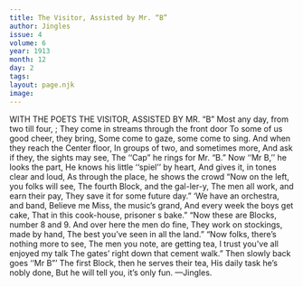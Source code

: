 ```yaml
---
title: The Visitor, Assisted by Mr. “B”
author: Jingles
issue: 4
volume: 6
year: 1913
month: 12
day: 2
tags:
layout: page.njk
image:
---
```

WITH THE POETS   THE VISITOR, ASSISTED BY MR. “B”   Most any day, from two till four, ; They come in streams through the front door To some of us good cheer, they bring, Some come to gaze, some come to sing. And when they reach the Center floor, In groups of two, and sometimes more, And ask if they, the sights may see, The ‘‘Cap” he rings for Mr. “B.” Now ‘‘Mr B,’’ he looks the part, He knows his little ‘‘spiel’’ by heart, And gives it, in tones clear and loud, As through the place, he shows the crowd “Now on the left, you folks will see, The fourth Block, and the gal-ler-y,    The men all work, and earn their pay, They save it for some future day.” ‘We have an orchestra, and band, Believe me Miss, the music’s grand, And every week the boys get cake, That in this cook-house, prisoner s bake.” “Now these are Blocks, number 8 and 9. And over here the men do fine, They work on stockings, made by hand, The best you’ve seen in all the land.” “Now folks, there’s nothing more to see, The men you note, are getting tea, I trust you've all enjoyed my talk The gates’ right down that cement walk.” Then slowly back goes ‘‘Mr B”’ The first Block, then he serves their tea, His daily task he’s nobly done, But he will tell you, it’s only fun. —Jingles. 


